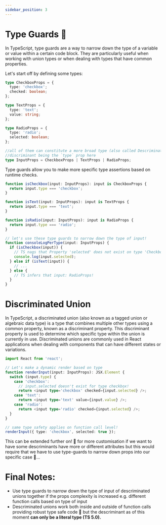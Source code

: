 ```yaml
---
sidebar_position: 3
---
```


# Type Guards 💂

In TypeScript, type guards are a way to narrow down the type of a variable or value within a certain code block. They are particularly useful when working with union types or when dealing with types that have common properties.

Let's start off by defining some types:

```typescript
type CheckboxProps = {
  type: 'checkbox';
  checked: boolean;
};

type TextProps = {
  type: 'text';
  value: string;
};

type RadioProps = {
  type: 'radio';
  selected: boolean;
};

//all of them can constitute a more broad type (also called Descriminated union)
//discriminant being the `type` prop here
type InputProps = CheckboxProps | TextProps | RadioProps;
```

Type guards allow you to make more specific type assertions based on runtime checks.

```typescript
function isCheckbox(input: InputProps): input is CheckboxProps {
  return input.type === 'checkbox';
}

function isText(input: InputProps): input is TextProps {
  return input.type === 'text';
}

function isRadio(input: InputProps): input is RadioProps {
  return input.type === 'radio';
}

// let's use these type guards to narrow down the type of input!
function consoleLogPerType(input: InputProps) {
  if (isCheckbox(input)) {
    // TS nags that Property 'selected' does not exist on type 'CheckboxProps'
    console.log(input.selected);
  } else if (isText(input)) {
    // ...
  } else {
    // TS infers that input: RadioProps!
  }
}
```

# Discriminated Union

In TypeScript, a discriminated union (also known as a tagged union or algebraic data type) is a type that combines multiple other types using a common property, known as a discriminant property. This discriminant property is used to determine which specific type within the union is currently in use. Discriminated unions are commonly used in React applications when dealing with components that can have different states or variations.

```typescript
import React from 'react';

// Let's make a dynamic render based on type
function renderInput(input: InputProps): JSX.Element {
  switch (input.type) {
    case 'checkbox':
      // input.selected doesn't exist for type checkbox!
      return <input type='checkbox' checked={input.selected} />;
    case 'text':
      return <input type='text' value={input.value} />;
    case 'radio':
      return <input type='radio' checked={input.selected} />;
  }
}

// same type safety applies on function call level!
renderInput({ type: 'checkbox', selected: true });
```

This can be extended further on! 🤯 for more customisation if we want to have some descriminants have more or different attributes but this would require that we have to use type-guards to narrow down props into our specific case 🤔...

# Final Notes:

- Use type guards to narrow down the type of input of descriminated unions together if the props complexity is increased e.g. different function calls based on type of input
- Descriminated unions work both inside and outside of function calls providing robust type safe code 💪 but the descriminant as of this moment **can only be a literal type (TS 5.0).**
